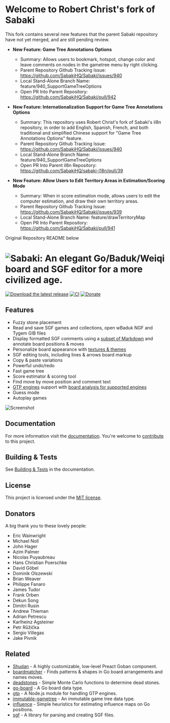 # Welcome to Robert Christ's fork of Sabaki

This fork contains several new features that the parent Sabaki repository have not yet merged, and are still pending review.

- **New Feature: Game Tree Annotations Options**
  - Summary: Allows users to bookmark, hotspot, change color and leave comments on nodes in the gametree menu by right clicking.
  - Parent Repository Github Tracking Issue: https://github.com/SabakiHQ/Sabaki/issues/940  
  - Local Stand-Alone Branch Name: feature/940_SupportGameTreeOptions
  - Open PR Into Parent Repository: https://github.com/SabakiHQ/Sabaki/pull/942
 
- **New Feature: Internationalization Support for Game Tree Annotations Options**
  - Summary: This repository uses Robert Christ's fork of Sabaki's il8n repository, in order to add English, Spanish, French, and both traditional and simplified Chinese support for "Game Tree Annotations Options" feature.
  - Parent Repository Github Tracking Issue: https://github.com/SabakiHQ/Sabaki/issues/940  
  - Local Stand-Alone Branch Name: feature/940_SupportGameTreeOptions
  - Open PR Into Parent il8n Repository: https://github.com/SabakiHQ/sabaki-i18n/pull/39
  
- **New Feature: Allow Users to Edit Territory Areas in Estimation/Scoring  Mode**
  - Summary: When in score estimation mode, allows users to edit the computer estimation, and draw their own territory areas.
  - Parent Repository Github Tracking Issue: https://github.com/SabakiHQ/Sabaki/issues/939
  - Local Stand-Alone Branch Name: feature/drawTerritoryMap
  - Open PR Into Parent Repository: https://github.com/SabakiHQ/Sabaki/pull/941

Original Repository README below

# ![Sabaki: An elegant Go/Baduk/Weiqi board and SGF editor for a more civilized age.](./banner.png)

[![Download the latest release](https://img.shields.io/github/downloads/SabakiHQ/Sabaki/latest/total?label=download)](https://github.com/SabakiHQ/Sabaki/releases)
[![CI](https://github.com/SabakiHQ/Sabaki/workflows/CI/badge.svg?branch=master&event=push)](https://github.com/SabakiHQ/Sabaki/actions)
[![Donate](https://img.shields.io/badge/donate-paypal-blue.svg)](https://www.paypal.me/yishn/5)

## Features

- Fuzzy stone placement
- Read and save SGF games and collections, open wBaduk NGF and Tygem GIB files
- Display formatted SGF comments using a
  [subset of Markdown](https://github.com/SabakiHQ/Sabaki/blob/master/docs/guides/markdown.md)
  and annotate board positions & moves
- Personalize board appearance with
  [textures & themes](https://github.com/SabakiHQ/Sabaki/blob/master/docs/guides/theme-directory.md)
- SGF editing tools, including lines & arrows board markup
- Copy & paste variations
- Powerful undo/redo
- Fast game tree
- Score estimator & scoring tool
- Find move by move position and comment text
- [GTP engines](https://github.com/SabakiHQ/Sabaki/blob/master/docs/guides/engines.md)
  support with
  [board analysis for supported engines](https://github.com/SabakiHQ/Sabaki/blob/master/docs/guides/engine-analysis-integration.md)
- Guess mode
- Autoplay games

![Screenshot](screenshot.png)

## Documentation

For more information visit the
[documentation](https://github.com/SabakiHQ/Sabaki/blob/master/docs/README.md).
You're welcome to
[contribute](https://github.com/SabakiHQ/Sabaki/blob/master/CONTRIBUTING.md) to
this project.

## Building & Tests

See
[Building & Tests](https://github.com/SabakiHQ/Sabaki/blob/master/docs/guides/building-tests.md)
in the documentation.

## License

This project is licensed under the
[MIT license](https://github.com/SabakiHQ/Sabaki/blob/master/LICENSE.md).

## Donators

A big thank you to these lovely people:

- Eric Wainwright
- Michael Noll
- John Hager
- Azim Palmer
- Nicolas Puyaubreau
- Hans Christian Poerschke
- David Göbel
- Dominik Olszewski
- Brian Weaver
- Philippe Fanaro
- James Tudor
- Frank Orben
- Dekun Song
- Dimitri Rusin
- Andrew Thieman
- Adrian Petrescu
- Karlheinz Agsteiner
- Petr Růžička
- Sergio Villegas
- Jake Pivnik

## Related

- [Shudan](https://github.com/SabakiHQ/Shudan) - A highly customizable,
  low-level Preact Goban component.
- [boardmatcher](https://github.com/SabakiHQ/boardmatcher) - Finds patterns &
  shapes in Go board arrangements and names moves.
- [deadstones](https://github.com/SabakiHQ/deadstones) - Simple Monte Carlo
  functions to determine dead stones.
- [go-board](https://github.com/SabakiHQ/go-board) - A Go board data type.
- [gtp](https://github.com/SabakiHQ/gtp) - A Node.js module for handling GTP
  engines.
- [immutable-gametree](https://github.com/SabakiHQ/immutable-gametree) - An
  immutable game tree data type.
- [influence](https://github.com/SabakiHQ/influence) - Simple heuristics for
  estimating influence maps on Go positions.
- [sgf](https://github.com/SabakiHQ/sgf) - A library for parsing and creating
  SGF files.
